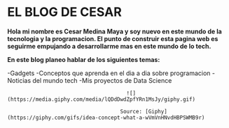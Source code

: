 # EL BLOG DE CESAR


**Hola mi nombre es Cesar Medina Maya y soy nuevo en este mundo de la tecnologia y la programacion. El punto de construir esta pagina web es seguirme empujando a desarrollarme mas en este mundo de lo tech.**

**En este blog planeo hablar de los siguientes temas:**

-Gadgets
-Conceptos que aprenda en el dia a dia sobre programacion
-Noticias del mundo tech
-Mis proyectos de Data Science

                                          ![](https://media.giphy.com/media/lQDdDwdZpfYRn1MsJy/giphy.gif)

                                        Source: [Giphy](https://giphy.com/gifs/idea-concept-what-a-wVmVnHNvdHBPSWMB9r)
